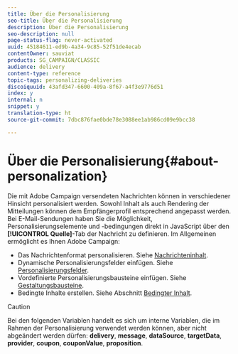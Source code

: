 ```yaml
---
title: Über die Personalisierung
seo-title: Über die Personalisierung
description: Über die Personalisierung
seo-description: null
page-status-flag: never-activated
uuid: 45184611-ed9b-4a34-9c85-52f51de4ecab
contentOwner: sauviat
products: SG_CAMPAIGN/CLASSIC
audience: delivery
content-type: reference
topic-tags: personalizing-deliveries
discoiquuid: 43afd347-6600-409a-8f67-a4f3e9776d51
index: y
internal: n
snippet: y
translation-type: ht
source-git-commit: 7dbc876fae0bde78e3088ee1ab986cd09e9bcc38

---
```



# Über die Personalisierung{#about-personalization}

Die mit Adobe Campaign versendeten Nachrichten können in verschiedener Hinsicht personalisiert werden. Sowohl Inhalt als auch Rendering der Mitteilungen können dem Empfängerprofil entsprechend angepasst werden. Bei E-Mail-Sendungen haben Sie die Möglichkeit, Personalisierungselemente und -bedingungen direkt in JavaScript über den **[!UICONTROL Quelle]**-Tab der Nachricht zu definieren. Im Allgemeinen ermöglicht es Ihnen Adobe Campaign:

* Das Nachrichtenformat personalisieren. Siehe [Nachrichteninhalt](../../delivery/using/defining-the-email-content.md#message-content).
* Dynamische Personalisierungsfelder einfügen. Siehe [Personalisierungsfelder](../../delivery/using/personalization-fields.md).
* Vordefinierte Personalisierungsbausteine einfügen. Siehe [Gestaltungsbausteine](../../delivery/using/personalization-blocks.md).
* Bedingte Inhalte erstellen. Siehe Abschnitt [Bedingter Inhalt](../../delivery/using/conditional-content.md).

>[!CAUTION]
>
>Bei den folgenden Variablen handelt es sich um interne Variablen, die im Rahmen der Personalisierung verwendet werden können, aber nicht abgeändert werden dürfen: **delivery**, **message**, **dataSource**, **targetData**, **provider**, **coupon**, **couponValue**, **proposition**.

